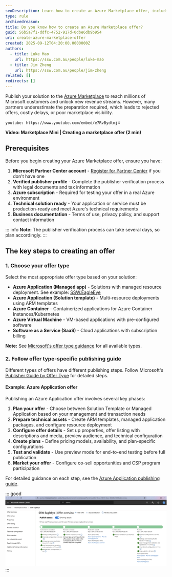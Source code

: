 ```yaml
---
seoDescription: Learn how to create an Azure Marketplace offer, including the required steps, assets, and configurations to successfully publish your solution.
type: rule
archivedreason:
title: Do you know how to create an Azure Marketplace offer?
guid: 56b5a7f1-ddfc-4752-917d-0dbe6db9b954
uri: create-azure-marketplace-offer
created: 2025-09-12T04:20:00.0000000Z
authors:
  - title: Luke Mao
    url: https://ssw.com.au/people/luke-mao
  - title: Jim Zheng
    url: https://ssw.com.au/people/jim-zheng
related: []
redirects: []
---
```


Publish your solution to the [Azure Marketplace](https://azuremarketplace.microsoft.com) to reach millions of Microsoft customers and unlock new revenue streams. However, many partners underestimate the preparation required, which leads to rejected offers, costly delays, or poor marketplace visibility.

<!--endintro-->

`youtube: https://www.youtube.com/embed/e7RvBydtmj4`

**Video: Marketplace Mini | Creating a marketplace offer (2 min)**

## Prerequisites

Before you begin creating your Azure Marketplace offer, ensure you have:

1. **Microsoft Partner Center account** - [Register for Partner Center](https://partner.microsoft.com) if you don't have one
2. **Verified publisher profile** - Complete the publisher verification process with legal documents and tax information
3. **Azure subscription** - Required for testing your offer in a real Azure environment
4. **Technical solution ready** - Your application or service must be production-ready and meet Azure's technical requirements
5. **Business documentation** - Terms of use, privacy policy, and support contact information

::: info
**Note:** The publisher verification process can take several days, so plan accordingly.
:::

## The key steps to creating an offer

### 1. Choose your offer type

Select the most appropriate offer type based on your solution:

* **Azure Application (Managed app)** - Solutions with managed resource deployment. See example: [SSW.EagleEye](https://azuremarketplace.microsoft.com/en-us/marketplace/apps/ssw1700450141896.ssweagleeye?tab=Overview)
* **Azure Application (Solution template)** - Multi-resource deployments using ARM templates
* **Azure Container** - Containerized applications for Azure Container Instances/Kubernetes
* **Azure Virtual Machine** - VM-based applications with pre-configured software
* **Software as a Service (SaaS)** - Cloud applications with subscription billing

**Note:** See [Microsoft's offer type guidance](https://learn.microsoft.com/en-us/partner-center/marketplace-offers/determine-your-listing-type) for all available types.

### 2. Follow offer type-specific publishing guide

Different types of offers have different publishing steps. Follow Microsoft's [Publisher Guide by Offer Type](https://learn.microsoft.com/en-us/partner-center/marketplace-offers/publisher-guide-by-offer-type) for detailed steps.

#### Example: Azure Application offer

Publishing an Azure Application offer involves several key phases:

1. **Plan your offer** - Choose between Solution Template or Managed Application based on your management and transaction needs
2. **Prepare technical assets** - Create ARM templates, managed application packages, and configure resource deployment
3. **Configure offer details** - Set up properties, offer listing with descriptions and media, preview audience, and technical configuration
4. **Create plans** - Define pricing models, availability, and plan-specific configurations
5. **Test and validate** - Use preview mode for end-to-end testing before full publication
6. **Market your offer** - Configure co-sell opportunities and CSP program participation

For detailed guidance on each step, see the [Azure Application publishing guide](https://learn.microsoft.com/en-us/partner-center/marketplace-offers/plan-azure-application-offer).

::: good
![Figure: Good example - SSW.EagleEye is published to Azure Marketplace](eagleeye-azure-marketplace.png)
:::

